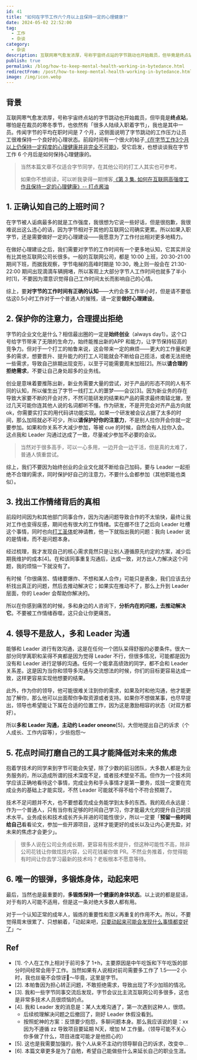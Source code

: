 ```yaml
---
id: 41
title: "如何在字节工作六个月以上且保持一定的心理健康?"
date: 2024-05-02 22:52:00
tag:
  - 工作
  - 杂谈
category:
  - 杂谈
description: 互联网寒气愈发浓厚，号称宇宙终点站的字节跳动也开始裁员，但毕竟是终点站，哪怕是在裁员的寒冬季节，也依然有很多人陆续入职着字节，我也是其中一员。传闻字节的平均在职时间是 7 个月，这侧面说明了字节跳动的工作压力让员工很难保持一个良好的心理状态。前段时间有一个很火的帖子《在字节工作3个月以上仍保持一定程度的心理健康并非完全不可能》，受它启发，也想谈谈我在字节工作 6 个月后是如何保持心理健康的？
publish: true
permalink: /blog/how-to-keep-mental-health-working-in-bytedance.html
redirectFrom: /post/how-to-keep-mental-health-working-in-bytedance.html
image: /img/icon.webp
---
```


## 背景

互联网寒气愈发浓厚，号称宇宙终点站的字节跳动也开始裁员，但毕竟是**终点站**，哪怕是在裁员的寒冬季节，也依然有「很多人陆续入职着字节」，我也是其中一员。传闻字节的平均在职时间是 7 个月，这侧面说明了字节跳动的工作压力让员工很难保持一个良好的心理状态。前段时间有一个很火的帖子[《在字节工作3个月以上仍保持一定程度的心理健康并非完全不可能》](https://www.bilibili.com/video/BV16j411v7Vj/)，受它启发，也想谈谈我在字节工作 6 个月后是如何保持心理健康的。

> 当然本篇文章不仅适合字节同学，在其他公司的打工人其实也可参考。
>
> 如果你不想阅读，可以听我录得一期博客[《第 3 集. 如何在互联网高强度工作且保持一定的心理健康》-- 打点酱油](https://www.xiaoyuzhoufm.com/episode/6652ca6d4efbc0c3dc17359b)

## 1. 正确认知自己的上班时间？

在字节被人诟病最多的就是工作强度，我很想为它说一些好话，但是很抱歉，我很难说出这么违心的话，因为字节相对于其他的互联网公司确实更累。所以如果入职字节，还是需要做好一定的心理建设——我愿意为了工作付出相对更多地精力。

在做好心理建设之后，我们需要对字节的工作时间有一个更多地认知，它其实并没有比其他互联网公司长很多。一般的互联网公司，都是 10:00 上班，20:30-21:00 期间下班，而据我观察，字节电梯的高峰时期是 10:30，晚上则一般会在 21:30-22:00 期间出现滴滴车辆拥堵，所以客观上大部分字节人工作时间也就多了半小时[1]，不要因为潜意识觉得自己工作时间太长而影响自己的心情。

综上，要**对字节的工作时间有正确的认知**——大约会多工作半小时，但是请不要低估这0.5小时工作对于一个普通人的摧残，请一定要**做好心理建设**。

## 2. 保护你的注意力，合理提出拒绝

字节的企业文化是什么？相信最出圈的一定是**始终创业**（always day1）。这个口号给字节带来了无限的生命力，始终能推出新的APP 和能力，让字节保持较高的竞争力。但对于一个打工的帕鲁来说，这会带来一定的麻烦——更大的工作量和更多的需求，想要晋升、提升能力的打工人可能就会不断给自己揽活，或者无法拒绝一些需求，导致自己排期出现变形，以至于可能需要周末加班[2]。所以**请合理的拒绝需求**，不要让自己身处超多的业务线。

创业是意味着要推陈出新，新业务需要大量的尝试，对于产品的形态不同的人有不同的认知，所以催生出了字节一线打工人的噩梦——会议[3]。因为新业务的存在导致大家要不断的开会对齐，不然可能研发的结果和产品的需求最终南辕北辙，至过几天可能你连其他人说的名词都听不懂。作为研发，不是开完会对齐产品方向就 ok，你需要实打实的用代码讲功能实现。如果一个研发被会议占据了太多的时间，那么加班就必不可少，所以**请保护好你的注意力**，不是别人拉你开会你就一定要参加。如果和你关系不大减少参加，等被 cue 的时候，自然会有人拉你入会。这点我和 Leader 沟通过达成了一致，尽量减少参加不必要的会议。

> 当然对于很多高手，可以一心多用，一边开会一边干活，但是真的太难了，普通人慎重尝试。

综上，我们不要因为始终创业的企业文化就不断给自己加码，要与 Leader 一起拒绝不合理的需求，同时保护好自己的注意力，不要什么会都参加（其他职能也类似）。

## 3. 找出工作情绪背后的真相

前段时间因为和其他部门同事合作，因为沟通问题导致合作的不太愉快，最终让我对工作也变得反感，期间也有很大的工作情绪。实在绷不住了之后向 Leader 吐槽这个事情，同时也向[打工圣体](https://github.com/xcodebuild)蛇神请教，他一下就指出我的问题：我向 Leader 说的是情绪，而不是问题本身。

经过梳理，我才发现自己的核心需求竟然只是让别人遵循原先约定的方案，减少后期我维护的成本[4]。在和该同事重复沟通后，达成一致，对方出人力解决这个问题，我的烦恼一下就没有了。

有时候「你很痛苦、情绪要爆炸、不想和某人合作」可能只是表象，我们应该去分析找出真正的问题，然后去推动解决它；如果实在推动不了，那么上升到 Leader 层面，你的 Leader 会帮助你解决的。

所以在你感到痛苦的时候，多和身边的人咨询下，**分析内在的问题，去推动解决它**。不要被工作情绪吞噬，这只会让你更痛苦。

## 4. 领导不是敌人，多和 Leader 沟通

能够和 Leader 进行有效沟通，这是在任何一个团队呆得舒服的必要条件。很大一部分同学离职和呆得不爽都是因为觉得 Leader 不行，但很多情况，可能都是因为没有和 Leader 进行足够的沟通。任何一个能拿高绩效的同学，都不会和 Leader 关系差。这是因为当你和领导多沟通与交流想法的时候，你们的目标更容易达成一致，这样更容易实现他想要的结果。

此外，作为你的领导，他可能很难关注到你的需求，如果及时和他沟通，他才能更加了解你，那么他可以出面帮你争取资源或者支持。如果你不想做某事，也尽早提出，领导也希望能让下属在合适的位置工作，因为这是激励相容的状态（对双方都好）。

所以**多和 Leader 沟通，主动约 Leader oneone**[5]，大但地提出自己的诉求（个人成长、工作内容等），少些抱怨～

## 5. 花点时间打磨自己的工具才能降低对未来的焦虑

抱着学技术的同学来到字节可能会失望，除了少数的前沿团队，大多数人都是为业务服务的，所以造成所谓的技术深度不足，或者技术壁垒不高。但作为一个技术同学应该正确地看待这个事情，完成业务和手头事情才是第一要务，炫技一定要在完成业务的基础上才能实现，不然 Leader 可能就不得不给个不符合预期了。

技术不足问题并不大，也不要想着完成业务能学到太多的东西。我的观点永远是：作为一个普通人，只有当你有足够的时间自己学习，你才能最大化的提升自己的技术水平。业务成长和技术成长齐头并进的可能性很少，所以一定要「**预留一些时间给自己**看看论文，参加一些开源项目，这样才能更好的成长以及让内心更充盈，对未来的焦虑才会更少」。

> 很多人说在公司业务成长期，更容易有技术提升，但这种可能性不高，除非公司花钱让你做炫技内容，公司花钱雇你做 PR。不然业务推着，你觉得能有时间让你去学习最新的技术吗？老板根本不愿意等待。

## 6. 唯一的银弹，多锻炼身体，动起来吧

最后，当然也是最重要的，**多锻炼保持一个健康的身体状态**。以上说的都是屁话，对于有的人可能不适用，但是这一条对绝大多数人都有用。

对于一个认知正常的成年人，锻炼的重要性和意义再重复的作用不大。所以，不要觉得周末很累了、只想躺着，「动起来吧，[只要动起来可能会发现什么事情都变好了](https://www.xiaoyuzhoufm.com/episode/6623a060200abebe6e1abc82)」～

## Ref

- [1]. 个人在工作上相对于前司多了 1+h，主要原因是中午吃饭和下午吃饭的部分时间经常会用于工作。当然如果有人说相对前司需要多工作了 1.5——2 小时，我也丝毫不会惊讶🤣～毕竟，这里是字节。
- [2]. 本帕鲁因为担心转正问题，不敢拒绝需求，导致出现了不少加班的情况。
- [3]. 我和一些字节同事交流后发现，字节会议比主流互联网公司多很多，这也是非常多技术人员很烦恼的点。
- [4]. 我和 Leader 发的消息是：某人太难沟通了，第一次遇到这种人，很烦。
  - 后续梳理解决问题之后撤回了，刚好 Leader 休假没看到。
  - 按照蛇神的方案：反馈要少抱怨，多聊问题本身。那么我应该说的是：xx 因为不遵循 zz 导致项目要延期 N天，增加 M 工作量。（领导可能不关心你多做了什么，项目进度可能才是他担心的）
- [5]. 这也是我需要加强的，我个人从来不主动约领导聊自己的诉求，改变中...
- [6]. 本篇文章更多是为了自勉，希望自己能做些什么来延长自己的职业生涯。
